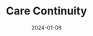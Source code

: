 ---  
layout: startup_page  
title: "Care Continuity"  
id: "carecontinuity.com"  
permalink: "/carecontinuitycarecontinuity.com01082024/"  
website: "https://www.carecontinuity.com/"  
funding_round: "Series A3"  
funding_amount: "$10M"  
investors: "Empactful Capital, Viewside Capital Partners, Flat Creek Capital, Loop 289 Limited Partners"  
about: "Care Continuity provides data-driven patient navigation solutions for large health systems, payers, and ACOs. They aim to improve patient care journeys through advanced analytics, digital tools, and concierge interactions, reducing patient leakage and enhancing network utilization. Their services also benefit risk-bearing entities by improving member engagement and navigation to network care."  
markets: "Healthtech, Hospitals and Health Care, Logistics, Service Industry"  
hq: "Dallas, Texas, United States"  
founded_year: "2014"  
linkedin: "https://www.linkedin.com/company/carecontinuity"  
twitter: "https://twitter.com/carecontinuity"  
instagram: ""  
facebook: "https://www.facebook.com/carecontinuity"  
crunchbase: "https://www.crunchbase.com/organization/care-continuity"  
pitchbook: "https://pitchbook.com/profiles/company/181031-68"  

date_display: "08-Jan-2024"  
date: "2024-01-08"

# SEO Optimization  
meta_title: "Care Continuity - Series A3 Funding ($10M)"  
meta_description: "Care Continuity, Care Continuity provides data-driven patient navigation solutions for large health systems, payers, and ACOs. They aim to improve patient care journey..."  
meta_keywords: "Care Continuity, Healthtech, Hospitals and Health Care, Logistics, Service Industry, Series A3 funding"  
canonical_url: "https://startup.projectstartups.com/carecontinuitycarecontinuity.com01082024/"  
---